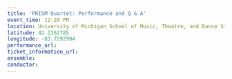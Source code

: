```yaml
---
title: 'PRISM Quartet: Performance and Q & A'
event_time: 12:29 PM
location: University of Michigan School of Music, Theatre, and Dance Storage
latitude: 42.2362785
longitude: -83.7292904
performance_url: 
ticket_information_url: 
ensemble: 
conductor: 
---
```

